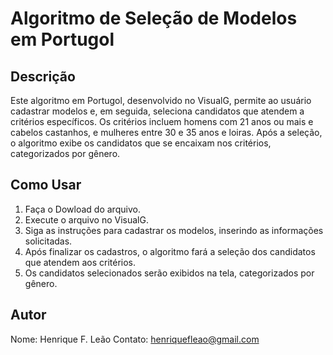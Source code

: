 # Algoritmo de Seleção de Modelos em Portugol

## Descrição
Este algoritmo em Portugol, desenvolvido no VisualG, permite ao usuário cadastrar modelos e, em seguida, seleciona candidatos que atendem a critérios específicos. Os critérios incluem homens com 21 anos ou mais e cabelos castanhos, e mulheres entre 30 e 35 anos e loiras. Após a seleção, o algoritmo exibe os candidatos que se encaixam nos critérios, categorizados por gênero.

## Como Usar
1. Faça o Dowload do arquivo.  
2. Execute o arquivo no VisualG.
3. Siga as instruções para cadastrar os modelos, inserindo as informações solicitadas.
4. Após finalizar os cadastros, o algoritmo fará a seleção dos candidatos que atendem aos critérios.
5. Os candidatos selecionados serão exibidos na tela, categorizados por gênero.

## Autor
Nome: Henrique F. Leão
Contato: henriquefleao@gmail.com
